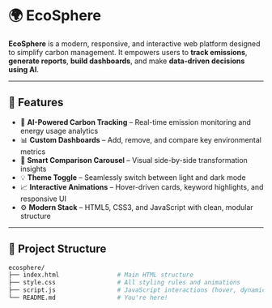 # 🌍 EcoSphere

**EcoSphere** is a modern, responsive, and interactive web platform designed to simplify carbon management. It empowers users to **track emissions**, **generate reports**, **build dashboards**, and make **data-driven decisions using AI**.

---

## 🚀 Features

- 🌱 **AI-Powered Carbon Tracking** – Real-time emission monitoring and energy usage analytics
- 📊 **Custom Dashboards** – Add, remove, and compare key environmental metrics
- 🎯 **Smart Comparison Carousel** – Visual side-by-side transformation insights
- 💡 **Theme Toggle** – Seamlessly switch between light and dark mode
- 📈 **Interactive Animations** – Hover-driven cards, keyword highlights, and responsive UI
- ⚙️ **Modern Stack** – HTML5, CSS3, and JavaScript with clean, modular structure

---

## 📁 Project Structure

```bash
ecosphere/
├── index.html                # Main HTML structure
├── style.css                 # All styling rules and animations
├── script.js                 # JavaScript interactions (hover, dynamic cards, etc.)
└── README.md                 # You're here!
